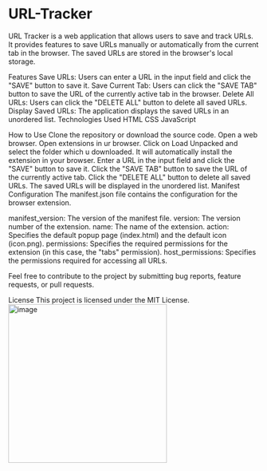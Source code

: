# URL-Tracker

URL Tracker is a web application that allows users to save and track URLs. It provides features to save URLs manually or automatically from the current tab in the browser. The saved URLs are stored in the browser's local storage.

Features
Save URLs: Users can enter a URL in the input field and click the "SAVE" button to save it.
Save Current Tab: Users can click the "SAVE TAB" button to save the URL of the currently active tab in the browser.
Delete All URLs: Users can click the "DELETE ALL" button to delete all saved URLs.
Display Saved URLs: The application displays the saved URLs in an unordered list.
Technologies Used
HTML
CSS
JavaScript

How to Use
Clone the repository or download the source code.
Open a web browser.
Open extensions in ur browser.
Click on Load Unpacked and select the folder which u downloaded.
It will automatically install the extension in your browser.
Enter a URL in the input field and click the "SAVE" button to save it.
Click the "SAVE TAB" button to save the URL of the currently active tab.
Click the "DELETE ALL" button to delete all saved URLs.
The saved URLs will be displayed in the unordered list.
Manifest Configuration
The manifest.json file contains the configuration for the browser extension.

manifest_version: The version of the manifest file.
version: The version number of the extension.
name: The name of the extension.
action: Specifies the default popup page (index.html) and the default icon (icon.png).
permissions: Specifies the required permissions for the extension (in this case, the "tabs" permission).
host_permissions: Specifies the permissions required for accessing all URLs.

Feel free to contribute to the project by submitting bug reports, feature requests, or pull requests.

License
This project is licensed under the MIT License.
<img width="318" alt="image" src="https://github.com/VedantVatsa/Extension-URL-Tracker/assets/122670026/94cd4ed2-7590-4a6f-a57a-c03516670e2a">
